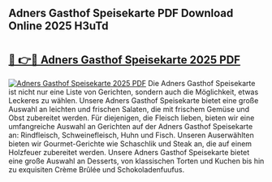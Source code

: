 ## Adners Gasthof Speisekarte PDF Download Online 2025 H3uTd

# <h2><a href="http://gc882b9.nevu.top/?p=Adners+Gasthof+Speisekarte">🔗 👉🔴 Adners Gasthof Speisekarte 2025 PDF</a></h2>

[![Adners Gasthof Speisekarte 2025 PDF](https://i.imgur.com/dBaPXMq.png)](http://gc882b9.nevu.top/?p=Adners+Gasthof+Speisekarte)
Die Adners Gasthof Speisekarte ist nicht nur eine Liste von Gerichten, sondern auch die Möglichkeit, etwas Leckeres zu wählen. Unsere Adners Gasthof Speisekarte bietet eine große Auswahl an leichten und frischen Salaten, die mit frischem Gemüse und Obst zubereitet werden. Für diejenigen, die Fleisch lieben, bieten wir eine umfangreiche Auswahl an Gerichten auf der Adners Gasthof Speisekarte an: Rindfleisch, Schweinefleisch, Huhn und Fisch. Unseren Auserwählten bieten wir Gourmet-Gerichte wie Schaschlik und Steak an, die auf einem Holzfeuer zubereitet werden. Unsere Adners Gasthof Speisekarte bietet eine große Auswahl an Desserts, von klassischen Torten und Kuchen bis hin zu exquisiten Crème Brûlée und Schokoladenfuufus.
